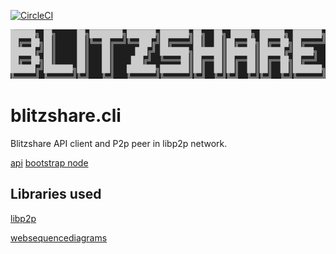 [![CircleCI](https://circleci.com/gh/blitzshare/blitzshare.cli/tree/main.svg?style=svg&circle-token=2d8209870f559c209f3167d0f28404d05339975e)](https://circleci.com/gh/blitzshare/blitzshare.cli/tree/main)

![logo](./assets/logo.png)

# blitzshare.cli
Blitzshare API client and P2p peer in libp2p network.

[api](https://github.com/blitzshare/blitzshare.api)
[bootstrap node](https://github.com/blitzshare/blitzshare.bootstrap.node)

## Libraries used
[libp2p](https://docs.ipfs.io/concepts/libp2p/)

[websequencediagrams](./websequencediagrams)